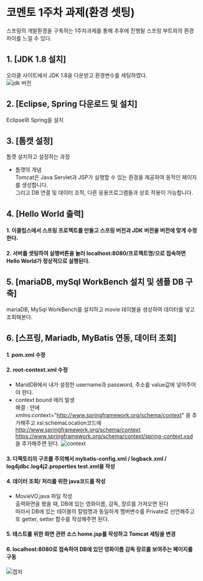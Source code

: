 # 코멘토 1주차 과제(환경 셋팅)   
스프링의 개발환경을 구축하는 1주차과제를 통해 추후에 진행될 스프링 부트와의 환경 차이를 느낄 수 있다.
## 1. [JDK 1.8 설치]  
오라클 사이트에서 JDK 1.8을 다운받고 환경변수를 세팅하였다.  
![jdk 버전](https://user-images.githubusercontent.com/104816594/201615991-2f66e318-cd5e-416f-81ce-c3e0a40dc906.PNG)
## 2. [Eclipse, Spring 다운로드 및 설치]  
Eclipse와 Spring을 설치  
## 3. [톰캣 설정]  
톰캣 설치하고 설정하는 과정  
* 톰캣의 개념  
Tomcat은 Java Servlet과 JSP가 실행할 수 있는 환경을 제공하여 동적인 페이지를 생성합니다.   
그리고 DB 연결 및 데이터 조작, 다른 응용프로그램들과 상호 작용이 가능합니다.  
## 4. [Hello World 출력]  
#### 1. 이클립스에서 스프링 프로젝트를 만들고 스프링 버전과 JDK 버전을 버전에 맞게 수정한다.  
#### 2. 서버를 셋팅하여 실행버튼을 눌러 localhost:8080/프로젝트명/으로 접속하면 Hello World가 정상적으로 실행된다.  
## 5. [mariaDB, mySql WorkBench 설치 및 샘플 DB 구축]  
mariaDB, MySql WorkBench를 설치하고 movie 테이블을 생성하여 데이터를 넣고 조회해본다.  

## 6. [스프링, Mariadb, MyBatis 연동, 데이터 조회]  
#### 1. pom.xml 수정  
#### 2. root-context.xml 수정   
* MaridDB에서 내가 설정한 username과 password, 주소를 value값에 넣어주어야 한다.     
* context bound 에러 발생  
해결 : <beans>안에 xmlns:context="http://www.springframework.org/schema/context" 을 추가해주고 xsi:schemaLocation코드에  
  http://www.springframework.org/schema/context  
  https://www.springframework.org/schema/context/spring-context.xsd 을 추가해주면 된다.
  ![context](https://user-images.githubusercontent.com/104816594/201615986-23b2b15b-ed4e-4250-b4b0-5ecf47dde2c8.PNG)
#### 3. 디렉토리의 구조를 주의해서 mybatis-config.xml / logback.xml / log4jdbc.log4j2.properties test.xml을 작성 
#### 4. 데이터 조회/ 처리를 위한 java코드를 작성  
* MovieVO.java 파일 작성  
  출력화면을 봤을 때, DB에 있는 영화이름, 감독, 장르를 가져오면 된다  
  따라서 DB에 있는 테이블의 칼럼명과 동일하게 멤버변수를 Private로 선언해주고 또 getter, setter 함수를 작성해주면 된다.  
#### 5. 테스트를 위한 화면 관련 소스 home.jsp를 작성하고 Tomcat 세팅을 변경
#### 6. localhost:8080로 접속하여 DB에 있던 영화이름 감독 장르를 보여주는 페이지를 구동
![캡처](https://user-images.githubusercontent.com/104816594/201614727-4ea6f1c5-65e6-4a46-9a4a-e8e932a99329.PNG)
  

